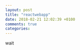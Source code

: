 ```yaml
---
layout: post
title: "reactwebapp"
date: 2018-02-21 12:02:39 +0100
comments: true
categories:
---
```

wait
